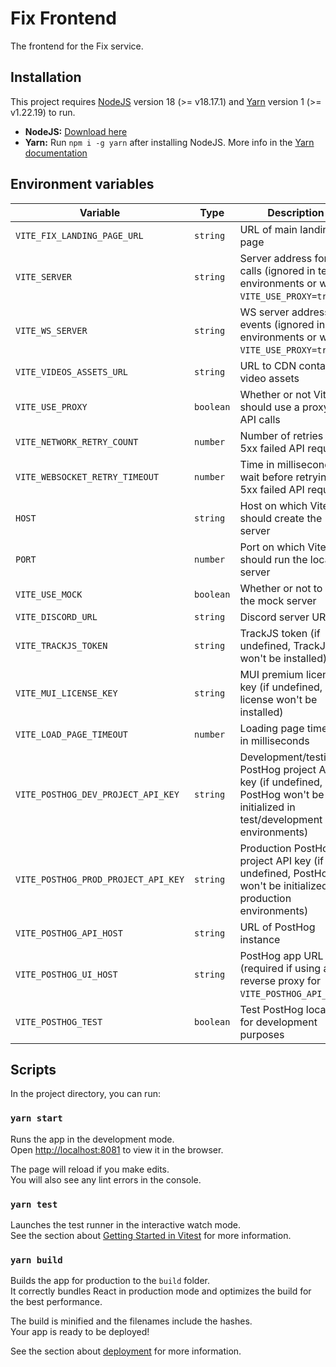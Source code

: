 # Fix Frontend

The frontend for the Fix service.

## Installation

This project requires [NodeJS](https://nodejs.org) version 18 (>= v18.17.1) and [Yarn](https://yarnpkg.com) version 1 (>= v1.22.19) to run.

- **NodeJS:** [Download here](https://nodejs.org/dist/v18.17.1)
- **Yarn:** Run `npm i -g yarn` after installing NodeJS. More info in the [Yarn documentation](https://classic.yarnpkg.com/en/docs/getting-started)

## Environment variables

| Variable                            | Type      | Description                                                                                                               | Default value                           |
| ----------------------------------- | --------- | ------------------------------------------------------------------------------------------------------------------------- | --------------------------------------- |
| `VITE_FIX_LANDING_PAGE_URL`         | `string`  | URL of main landing page                                                                                                  | `location.origin`                       |
| `VITE_SERVER`                       | `string`  | Server address for API calls (ignored in test environments or when `VITE_USE_PROXY=true`)                                 | `location.origin`                       |
| `VITE_WS_SERVER`                    | `string`  | WS server address for events (ignored in test environments or when `VITE_USE_PROXY=true`)                                 | `location.origin.replace('http', 'ws')` |
| `VITE_VIDEOS_ASSETS_URL`            | `string`  | URL to CDN containing video assets                                                                                        | `location.origin`                       |
| `VITE_USE_PROXY`                    | `boolean` | Whether or not Vite should use a proxy for API calls                                                                      | `false`                                 |
| `VITE_NETWORK_RETRY_COUNT`          | `number`  | Number of retries for 5xx failed API requests                                                                             | `5`                                     |
| `VITE_WEBSOCKET_RETRY_TIMEOUT`      | `number`  | Time in milliseconds to wait before retrying 5xx failed API requests                                                      | `5000`                                  |
| `HOST`                              | `string`  | Host on which Vite should create the server                                                                               | `localhost`                             |
| `PORT`                              | `number`  | Port on which Vite should run the local server                                                                            | `5173`                                  |
| `VITE_USE_MOCK`                     | `boolean` | Whether or not to use the mock server                                                                                     | `false`                                 |
| `VITE_DISCORD_URL`                  | `string`  | Discord server URL                                                                                                        | `#`                                     |
| `VITE_TRACKJS_TOKEN`                | `string`  | TrackJS token (if undefined, TrackJS won't be installed)                                                                  | `undefined`                             |
| `VITE_MUI_LICENSE_KEY`              | `string`  | MUI premium license key (if undefined, MUI license won't be installed)                                                    | `undefined`                             |
| `VITE_LOAD_PAGE_TIMEOUT`            | `number`  | Loading page timeout in milliseconds                                                                                      | `30000`                                 |
| `VITE_POSTHOG_DEV_PROJECT_API_KEY`  | `string`  | Development/testing PostHog project API key (if undefined, PostHog won't be initialized in test/development environments) | `undefined`                             |
| `VITE_POSTHOG_PROD_PROJECT_API_KEY` | `string`  | Production PostHog project API key (if undefined, PostHog won't be initialized in production environments)                | `undefined`                             |
| `VITE_POSTHOG_API_HOST`             | `string`  | URL of PostHog instance                                                                                                   | `https://eu.posthog.com`                |
| `VITE_POSTHOG_UI_HOST`              | `string`  | PostHog app URL (required if using a reverse proxy for `VITE_POSTHOG_API_HOST`)                                           | `undefined`                             |
| `VITE_POSTHOG_TEST`                 | `boolean` | Test PostHog locally for development purposes                                                                             | `false`                                 |

## Scripts

In the project directory, you can run:

### `yarn start`

Runs the app in the development mode.\
Open [http://localhost:8081](http://localhost:8081) to view it in the browser.

The page will reload if you make edits.\
You will also see any lint errors in the console.

### `yarn test`

Launches the test runner in the interactive watch mode.\
See the section about [Getting Started in Vitest](https://vitest.dev/guide/) for more information.

### `yarn build`

Builds the app for production to the `build` folder.\
It correctly bundles React in production mode and optimizes the build for the best performance.

The build is minified and the filenames include the hashes.\
Your app is ready to be deployed!

See the section about [deployment](https://vitejs.dev/guide/cli.html#build) for more information.
